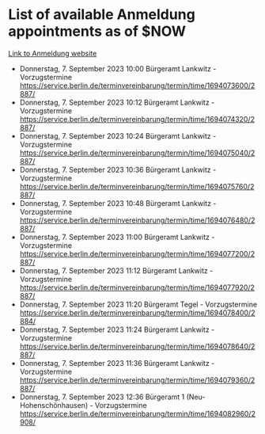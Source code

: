 # List of available Anmeldung appointments as of $NOW
[Link to Anmeldung website](https://service.berlin.de/terminvereinbarung/termin/tag.php?termin=1&anliegen[]=120686&dienstleisterlist=122210,122217,327316,122219,327312,122227,327314,122231,327346,122243,327348,122254,122252,329742,122260,329745,122262,329748,122271,327278,122273,327274,122277,327276,330436,122280,327294,122282,327290,122284,327292,122291,327270,122285,327266,122286,327264,122296,327268,150230,329760,122297,327286,122294,327284,122312,329763,122314,329775,122304,327330,122311,327334,122309,327332,317869,122281,327352,122279,329772,122283,122276,327324,122274,327326,122267,329766,122246,327318,122251,327320,122257,327322,122208,327298,122226,327300&herkunft=http%3A%2F%2Fservice.berlin.de%2Fdienstleistung%2F120686%2F)
- Donnerstag, 7. September 2023 10:00 Bürgeramt Lankwitz - Vorzugstermine https://service.berlin.de/terminvereinbarung/termin/time/1694073600/2887/
- Donnerstag, 7. September 2023 10:12 Bürgeramt Lankwitz - Vorzugstermine https://service.berlin.de/terminvereinbarung/termin/time/1694074320/2887/
- Donnerstag, 7. September 2023 10:24 Bürgeramt Lankwitz - Vorzugstermine https://service.berlin.de/terminvereinbarung/termin/time/1694075040/2887/
- Donnerstag, 7. September 2023 10:36 Bürgeramt Lankwitz - Vorzugstermine https://service.berlin.de/terminvereinbarung/termin/time/1694075760/2887/
- Donnerstag, 7. September 2023 10:48 Bürgeramt Lankwitz - Vorzugstermine https://service.berlin.de/terminvereinbarung/termin/time/1694076480/2887/
- Donnerstag, 7. September 2023 11:00 Bürgeramt Lankwitz - Vorzugstermine https://service.berlin.de/terminvereinbarung/termin/time/1694077200/2887/
- Donnerstag, 7. September 2023 11:12 Bürgeramt Lankwitz - Vorzugstermine https://service.berlin.de/terminvereinbarung/termin/time/1694077920/2887/
- Donnerstag, 7. September 2023 11:20 Bürgeramt Tegel - Vorzugstermine https://service.berlin.de/terminvereinbarung/termin/time/1694078400/2884/
- Donnerstag, 7. September 2023 11:24 Bürgeramt Lankwitz - Vorzugstermine https://service.berlin.de/terminvereinbarung/termin/time/1694078640/2887/
- Donnerstag, 7. September 2023 11:36 Bürgeramt Lankwitz - Vorzugstermine https://service.berlin.de/terminvereinbarung/termin/time/1694079360/2887/
- Donnerstag, 7. September 2023 12:36 Bürgeramt 1 (Neu- Hohenschönhausen) - Vorzugstermine https://service.berlin.de/terminvereinbarung/termin/time/1694082960/2908/
